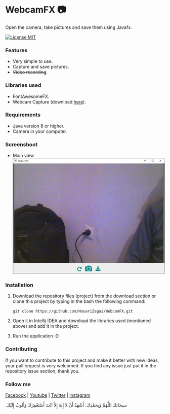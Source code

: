 # WebcamFX :camera:
Open the camera, take pictures and save them using Javafx.

[![License MIT](https://img.shields.io/badge/license-MIT-blue.svg)](https://github.com/HouariZegai/WebcamFX/blob/master/LICENSE)

### Features
* Very simple to use.
* Capture and save pictures.
* <del>Video recording</del>.

### Libraries used
* FontAwesomeFX.
* Webcam Capture (download [here](https://github.com/sarxos/webcam-capture/releases)).

### Requirements
* Java version 8 or higher.
* Camera in your computer.

### Screenshoot
* Main view
![Main view picture](screenshot/webcamfx-v0.PNG)

### Installation
1. Download the repository files (project) from the download section or clone this project by typing in the bash the following command:

       git clone https://github.com/HouariZegai/WebcamFX.git
2. Open it in Intellij IDEA and download the libraries used (montioned above) and add it in the project.
3. Run the application :D

### Contributing
If you want to contribute to this project and make it better with new ideas, your pull request is very welcomed.
If you find any issue just put it in the repository issue section, thank you.

### Follow me
[Facebook](https://www.facebook.com/ZegaiBlog) |
[Youtube](https://www.youtube.com/HouariZegai) |
[Twitter](https://www.twitter.com/HouariZegai) |
[Instagram](https://www.instagram.com/HouariZegai)

.سبحَانَكَ اللَّهُمَّ وَبِحَمْدِكَ، أَشْهَدُ أَنْ لا إِلهَ إِلأَ انْتَ أَسْتَغْفِرُكَ وَأَتْوبُ إِلَيْكَ